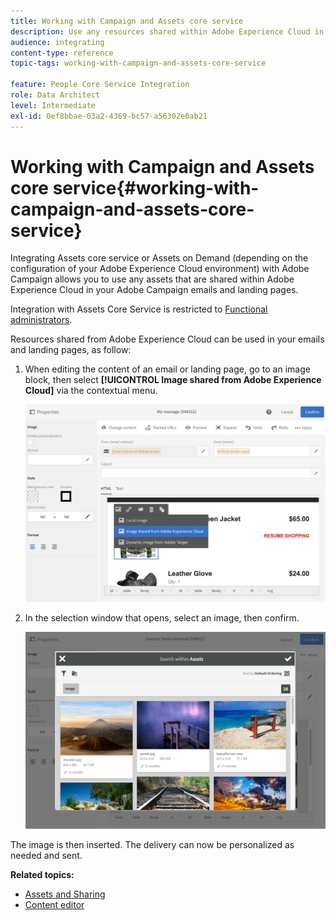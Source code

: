 ```yaml
---
title: Working with Campaign and Assets core service
description: Use any resources shared within Adobe Experience Cloud in your Adobe Campaign messages and landing pages thanks to the Assets core service integration.
audience: integrating
content-type: reference
topic-tags: working-with-campaign-and-assets-core-service

feature: People Core Service Integration
role: Data Architect
level: Intermediate
exl-id: 0ef8bbae-03a2-4369-bc57-a56302e0ab21
---
```

# Working with Campaign and Assets core service{#working-with-campaign-and-assets-core-service}

Integrating Assets core service or Assets on Demand (depending on the configuration of your Adobe Experience Cloud environment) with Adobe Campaign allows you to use any assets that are shared within Adobe Experience Cloud in your Adobe Campaign emails and landing pages.

Integration with Assets Core Service is restricted to [Functional administrators](../../administration/using/users-management.md#functional-administrators).

Resources shared from Adobe Experience Cloud can be used in your emails and landing pages, as follow:

1. When editing the content of an email or landing page, go to an image block, then select **[!UICONTROL Image shared from Adobe Experience Cloud]** via the contextual menu.

   ![](assets/dam_insert_image_dce.png)

1. In the selection window that opens, select an image, then confirm.

   ![](assets/dam_shared_image_selection.png)

The image is then inserted. The delivery can now be personalized as needed and sent.

**Related topics:**

* [Assets and Sharing](https://experienceleague.adobe.com/docs/core-services/interface/assets/experience-cloud-assets.html) 
* [Content editor](../../designing/using/personalization.md#example-email-personalization)
